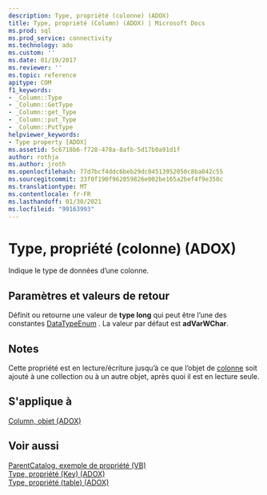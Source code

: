 ```yaml
---
description: Type, propriété (colonne) (ADOX)
title: Type, propriété (Column) (ADOX) | Microsoft Docs
ms.prod: sql
ms.prod_service: connectivity
ms.technology: ado
ms.custom: ''
ms.date: 01/19/2017
ms.reviewer: ''
ms.topic: reference
apitype: COM
f1_keywords:
- _Column::Type
- _Column::GetType
- _Column::get_Type
- _Column::put_Type
- _Column::PutType
helpviewer_keywords:
- Type property [ADOX]
ms.assetid: 5c6718b6-f728-478a-8afb-5d17b0a91d1f
author: rothja
ms.author: jroth
ms.openlocfilehash: 77d7bcf4ddc6beb29dc04513952050c8ba042c55
ms.sourcegitcommit: 33f0f190f962059826e002be165a2bef4f9e350c
ms.translationtype: MT
ms.contentlocale: fr-FR
ms.lasthandoff: 01/30/2021
ms.locfileid: "99163993"
---
```

# <a name="type-property-column-adox"></a>Type, propriété (colonne) (ADOX)
Indique le type de données d’une colonne.  
  
## <a name="settings-and-return-values"></a>Paramètres et valeurs de retour  
 Définit ou retourne une valeur de **type long** qui peut être l’une des constantes [DataTypeEnum](../ado-api/datatypeenum.md) . La valeur par défaut est **adVarWChar**.  
  
## <a name="remarks"></a>Notes  
 Cette propriété est en lecture/écriture jusqu’à ce que l’objet de [colonne](./column-object-adox.md) soit ajouté à une collection ou à un autre objet, après quoi il est en lecture seule.  
  
## <a name="applies-to"></a>S'applique à  
 [Column, objet (ADOX)](./column-object-adox.md)  
  
## <a name="see-also"></a>Voir aussi  
 [ParentCatalog, exemple de propriété (VB)](./parentcatalog-property-example-vb.md)   
 [Type, propriété (Key) (ADOX)](./type-property-key-adox.md)   
 [Type, propriété (table) (ADOX)](./type-property-table-adox.md)